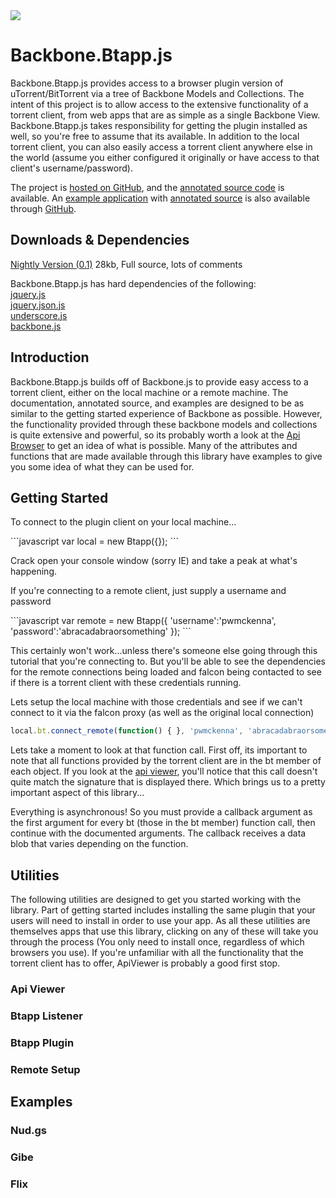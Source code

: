 <link rel="icon" href="docs/images/favicon.ico">

<img id="logo" src="http://www.pwmckenna.com/img/bittorrent_medium.png" />

# Backbone.Btapp.js
Backbone.Btapp.js provides access to a browser plugin version of uTorrent/BitTorrent via a tree of Backbone Models and Collections. The intent of this project is to allow access to the extensive functionality of a torrent client, from web apps that are as simple as a single Backbone View. Backbone.Btapp.js takes responsibility for getting the plugin installed as well, so you're free to assume that its available. In addition to the local torrent client, you can also easily access a torrent client anywhere else in the world (assume you either configured it originally or have access to that client's username/password).

The project is [hosted on GitHub](https://github.com/pwmckenna/btapp/ "github"), and the [annotated source code](http://pwmckenna.github.com/btapp/docs/backbone.btapp.html "source") is available. An [example application](http://pwmckenna.github.com/nud.gs/ "see it run!") with [annotated source](http://pwmckenna.github.com/nud.gs/docs/nudgs.html "annotation") is also available through [GitHub](http://github.com/pwmckenna/nud.gs/ "source").

## Downloads & Dependencies
[Nightly Version (0.1)](https://raw.github.com/pwmckenna/btapp/master/backbone.btapp.js "backbone.btapp.js") 28kb, Full source, lots of comments

Backbone.Btapp.js has hard dependencies of the following:  
[jquery.js](http://cdnjs.cloudflare.com/ajax/libs/jquery/1.7.1/jquery.min.js "jquery")  
[jquery.json.js](http://jquery-json.googlecode.com/files/jquery.json-2.3.min.js "json")  
[underscore.js](http://cdnjs.cloudflare.com/ajax/libs/underscore.js/1.2.2/underscore-min.js "underscore")  
[backbone.js](http://cdnjs.cloudflare.com/ajax/libs/backbone.js/0.5.3/backbone-min.js "backbone")  

## Introduction

Backbone.Btapp.js builds off of Backbone.js to provide easy access to a torrent client, either on the local machine or a remote machine. The documentation, annotated source, and examples are designed to be as similar to the getting started experience of Backbone as possible. However, the functionality provided through these backbone models and collections is quite extensive and powerful, so its probably worth a look at the [Api Browser](http://pwmckenna.github.com/btapp_api_viewer/ "api") to get an idea of what is possible. Many of the attributes and functions that are made available through this library have examples to give you some idea of what they can be used for. 

## Getting Started

To connect to the plugin client on your local machine...
<div class="run" title="Run"></div>
```javascript
var local = new Btapp({});
```

Crack open your console window (sorry IE) and take a peak at what's happening.

If you're connecting to a remote client, just supply a username and password
<div class="run" title="Run"></div>
```javascript
var remote = new Btapp({  
    'username':'pwmckenna',  
	'password':'abracadabraorsomething'  
});
```

This certainly won't work...unless there's someone else going through this tutorial that you're connecting to. But you'll be able to see the dependencies for the remote connections being loaded and falcon being contacted to see if there is a torrent client with these credentials running.

Lets setup the local machine with those credentials and see if we can't connect to it via the falcon proxy (as well as the original local connection)
```javascript
local.bt.connect_remote(function() { }, 'pwmckenna', 'abracadabraorsomething');
```

Lets take a moment to look at that function call. First off, its important to note that all functions provided by the torrent client are in the bt member of each object. If you look at the [api viewer](http://pwmckenna.github.com/btapp_api_viewer/ "api"), you'll notice that this call doesn't quite match the signature that is displayed there. Which brings us to a pretty important aspect of this library...
  
Everything is asynchronous! So you must provide a callback argument as the first argument for every bt (those in the bt member) function call, then continue with the documented arguments. The callback receives a data blob that varies depending on the function.


## Utilities

The following utilities are designed to get you started working with the library. Part of getting started includes installing the same plugin that your users will need to install in order to use your app. As all these utilities are themselves apps that use this library, clicking on any of these will take you through the process (You only need to install once, regardless of which browsers you use). If you're unfamiliar with all the functionality that the torrent client has to offer, ApiViewer is probably a good first stop. 

### Api Viewer
### Btapp Listener
### Btapp Plugin
### Remote Setup

## Examples
### Nud.gs
### Gibe
### Flix